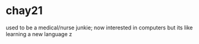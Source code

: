 # chay21
used to be a medical/nurse junkie; now interested in computers
but its like learning a new language
z
